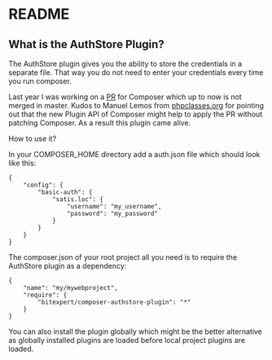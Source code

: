 README
======

What is the AuthStore Plugin?
----------------

The AuthStore plugin gives you the ability to store the credentials in a separate file.
That way you do not need to enter your credentials every time you run composer.

Last year I was working on a [PR](https://github.com/composer/composer/issues/1862) for Composer which up to now
is not merged in master. Kudos to Manuel Lemos from [phpclasses.org](http://phpclasses.org) for pointing out
that the new Plugin API of Composer might help to apply the PR without patching Composer. As a result this plugin
came alive.

How to use it?


In your COMPOSER_HOME directory add a auth.json file which should look like this:

	{
		"config": {
		    "basic-auth": {
		        "satis.loc": {
		            "username": "my_username",
		            "password": "my_password"
		        }
		    }
		}
	}

The composer.json of your root project all you need is to require the AuthStore plugin
as a dependency:

	{
		"name": "my/mywebproject",
		"require": {
			"bitexpert/composer-authstore-plugin": "*"
		}
	}

You can also install the plugin globally which might be the better alternative as globally
installed plugins are loaded before local project plugins are loaded.
